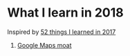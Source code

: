 # What I learn in 2018

Inspired by [52 things I learned in 2017](https://medium.com/fluxx-studio-notes/52-things-i-learned-in-2017-d9fb0040bdcb)

1. [Google Maps moat](https://www.justinobeirne.com/google-maps-moat)
